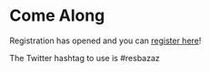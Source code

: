 # Come Along
<p>Registration has opened and you can <a href='https://docs.google.com/forms/d/1elyGZ_ru0GRJ3ksKQ5Ss1P4z9Jbjut42299d-ThGaqw'>register here</a>!</p>

<p>The Twitter hashtag to use is #resbazaz</p>

